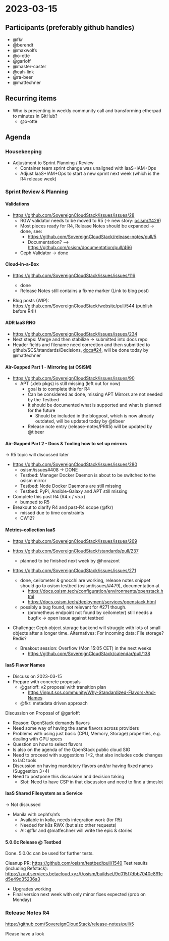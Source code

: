 # 2023-03-15

## Participants (preferably github handles)

* @fkr
* @berendt
* @maxwolfs
* @o-otte
* @garloff
* @master-caster
* @cah-link
* @ra-beer
* @matfechner

## Recurring items

* Who is presenting in weekly community call and transforming etherpad to minutes in GitHub?
  * @o-otte

## Agenda

### Housekeeping

* Adjustment to Sprint Planning / Review 
  * Container team sprint change was unaligned with IaaS+IAM+Ops
  * Adjust IaaS+IAM+Ops to start a new sprint next week (which is the R4 release week)

### Sprint Review & Planning 

#### Validations

* https://github.com/SovereignCloudStack/issues/issues/28
  * RGW validator needs to be moved to R5 (-> new story: [osism/#429](https://github.com/osism/issues/issues/429))
  * Most pieces ready for R4, Release Notes should be expanded -> done, see:
    * https://github.com/SovereignCloudStack/release-notes/pull/5
    * Documentation? --> https://github.com/osism/documentation/pull/466
  * Ceph Validator -> done

#### Cloud-in-a-Box

* https://github.com/SovereignCloudStack/issues/issues/116
  * done
  * Release Notes still contains a fixme marker (Link to blog post)

* Blog posts (WIP): https://github.com/SovereignCloudStack/website/pull/544
  (publish before R4!)

#### ADR IaaS RNG

* https://github.com/SovereignCloudStack/issues/issues/234
* Next steps: Merge and then stabilize -> submitted into docs repo
* Header fields and filename need correction and then submitted to github/SCS/standards/Decisions, [docs#24](https://github.com/SovereignCloudStack/docs/pull/24), will be done today by @matfechner

#### Air-Gapped Part 1 - Mirroring (at OSISM)

* https://github.com/SovereignCloudStack/issues/issues/90
  * APT (.deb pkgs) is still missing (left out for now)
    * goal is to complete this for R4
    * Can be considered as done, missing APT Mirrors are not needed by the Testbed
    * It should be documented what is supported and what is planned for the future
      * Should be included in the blogpost, which is now already outdated, will be updated today by @tibeer
    * Release note entry (release-notes/PR#5) will be updated by @tibeer


#### Air-Gapped Part 2 - Docs & Tooling how to set up mirrors

-> R5 topic will discussed later

* https://github.com/SovereignCloudStack/issues/issues/280
  * osism/issues#408 -> DONE
  * Testbed: Manager Docker Daemon is about to be switched to the osism mirror
  * Testbed: Node Docker Daemons are still missing
  * Testbed: PyPi, Ansible-Galaxy and APT still missing
* Complete this past R4 (R4.x / v5.x)
  * bumped to R5
* Breakout to clarify R4 and past-R4 scope (@fkr)
  * missed due to time constraints
  * CW12?

#### Metrics-collection IaaS

* https://github.com/SovereignCloudStack/issues/issues/269

* https://github.com/SovereignCloudStack/standards/pull/237
  * planned to be finished next week by @horazont

* https://github.com/SovereignCloudStack/issues/issues/271
  * done, ceilometer & gnocchi are working, release notes snippet should go to osism testbed (osism/issues/#479), documentation at
    * https://docs.osism.tech/configuration/environments/openstack.html
    * https://docs.osism.tech/deployment/services/openstack.html
  * possibly a bug found, not relevant for #271 though.
    * (prometheus endpoint not found by ceilometer) still needs a bugfix -> open issue against testbed

* Challenge: Ceph object storage backend will struggle with lots of small objects after a longer time. Alternatives: For incoming data: File storage? Redis?
  * Breakout session: Overflow (Mon 15:05 CET) in the next weeks
    * https://github.com/SovereignCloudStack/calendar/pull/138

#### IaaS Flavor Names

* Discuss on 2023-03-15
* Prepare with concrete proposals
  * @garloff: v2 proposal with transition plan
    * https://input.scs.community/Why-Standardized-Flavors-And-Names
  * @fkr: metadata driven approach

Discussion on Proposal of @garloff:
* Reason: OpenStack demands flavors
* Need some way of having the same flavors across providers
* Problems with using just basic (CPU, Memory, Storage) properties, e.g. dealing with GPU specs
* Question on how to select flavors
* Is also on the agenda of the OpenStack public cloud SIG
* Need to proceed with suggestions 1+2, that also includes code changes to IaC tools
* Discussion on having mandatory flavors and/or having fixed names (Suggestion 3+4)
* Need to postpone this discussion and decision taking
  * Slot: Need to have CSP in that discussion and need to find a timeslot

#### IaaS Shared Filesystem as a Service

-> Not discussed

* Manila with cephfs/nfs
  * Available in kolla, needs integration work (for R5)
  * Needed for k8s RWX (but also other requests)
  * AI: @fkr and @matfechner will write the epic & stories

#### 5.0.0c Release @ Testbed

Done. 5.0.0c can be used for further tests.

Cleanup PR: https://github.com/osism/testbed/pull/1540
Test results (including Refstack): https://zuul.services.betacloud.xyz/t/osism/buildset/9c015f7dbb7040c891cd5e49d35236a3
* Upgrades working
* Final version next week with only minor fixes expected (prob on Monday)

### Release Notes R4

https://github.com/SovereignCloudStack/release-notes/pull/5    

Please have a look
